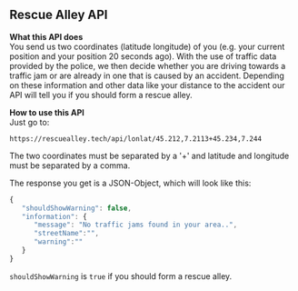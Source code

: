 ## Rescue Alley API

**What this API does**  
You send us two coordinates (latitude longitude) of you (e.g. your current position and your position 20 seconds ago).
With the use of traffic data provided by the police, we then decide whether you are driving towards a traffic jam or are already in one that is caused by an accident.
Depending on these information and other data like your distance to the accident our API will tell you if you should form a rescue alley.

**How to use this API**   
Just go to:

```
https://rescuealley.tech/api/lonlat/45.212,7.2113+45.234,7.244
```
The two coordinates must be separated by a '+' and latitude and longitude must be separated by a comma. 

The response you get is a JSON-Object, which will look like this:

``` javascript
{
   "shouldShowWarning": false,
   "information": {
      "message": "No traffic jams found in your area..",
      "streetName":"",
      "warning":""
   }
}
```
```shouldShowWarning``` is ```true``` if you should form a rescue alley.   
